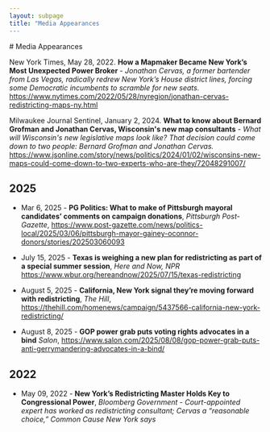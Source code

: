```yaml
---
layout: subpage
title: "Media Appearances
---
```


<div class="Section__header flush">
# Media Appearances
</div>

New York Times, May 28, 2022. **How a Mapmaker Became New York’s Most Unexpected Power Broker** -
*Jonathan Cervas, a former bartender from Las Vegas, radically redrew New York’s House district lines, forcing some Democratic incumbents to scramble for new seats.* https://www.nytimes.com/2022/05/28/nyregion/jonathan-cervas-redistricting-maps-ny.html

Milwaukee Journal Sentinel, January 2, 2024. **What to know about Bernard Grofman and Jonathan Cervas, Wisconsin's new map consultants** - *What will Wisconsin's new legislative maps look like? That decision could come down to two people: Bernard Grofman and Jonathan Cervas.* https://www.jsonline.com/story/news/politics/2024/01/02/wisconsins-new-maps-could-come-down-to-two-experts-who-are-they/72048291007/

## 2025

- Mar 6, 2025 - **PG Politics: What to make of Pittsburgh mayoral candidates’ comments on campaign donations**, *Pittsburgh Post-Gazette*, https://www.post-gazette.com/news/politics-local/2025/03/06/pittsburgh-mayor-gainey-oconnor-donors/stories/202503060093  

- July 15, 2025 - **Texas is weighing a new plan for redistricting as part of a special summer session**, *Here and Now, NPR* https://www.wbur.org/hereandnow/2025/07/15/texas-redistricting  

- August 5, 2025 - **California, New York signal they’re moving forward with redistricting**, *The Hill*, https://thehill.com/homenews/campaign/5437566-california-new-york-redistricting/    

- August 8, 2025 - **GOP power grab puts voting rights advocates in a bind** *Salon*, https://www.salon.com/2025/08/08/gop-power-grab-puts-anti-gerrymandering-advocates-in-a-bind/ 


## 2022

- May 09, 2022 - **New York’s Redistricting Master Holds Key to Congressional Power**, *Bloomberg Government* - *Court-appointed expert has worked as redistricting consultant; Cervas a “reasonable choice,” Common Cause New York says*